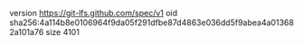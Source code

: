 version https://git-lfs.github.com/spec/v1
oid sha256:4a114b8e0106964f9da05f291dfbe87d4863e036dd5f9abea4a013682a101a76
size 4101
